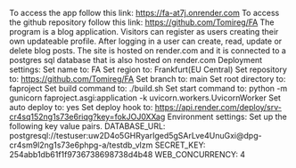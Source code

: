 To access the app follow this link: https://fa-at7j.onrender.com 
To access the github repository follow this link: https://github.com/Tomireg/FA 
The program is a blog application. Visitors can register as users creating their own updateable profile. After logging in a 
user can create, read, update or delete blog posts. The site is hosted on render.com and it is connected to a postgres sql 
database that is also hosted on render.com 
Deployment settings: 
Set name to: FA 
Set region to: Frankfurt(EU Central) 
Set repository to: https://github.com/Tomireg/FA 
Set branch to: main 
Set root directory to: faproject 
Set build command to: ./build.sh 
Set start command to: python -m gunicorn faproject.asgi:application -k uvicorn.workers.UvicornWorker 
Set auto deploy to: yes 
Set deploy hook to: https://api.render.com/deploy/srv-cr4sq152ng1s73e6riqg?key=fokJOJ0XXag 
Environment settings:
Set up the following key value pairs. 
DATABASE_URL: postgresql://testuser:uw2D4o5GHRyarIged5gSArLve4UnuGxi@dpg-cr4sm9l2ng1s73e6phpg-a/testdb_vlzm
SECRET_KEY: 254abb1db61f1f9736738698738d4b48 
WEB_CONCURRENCY: 4
